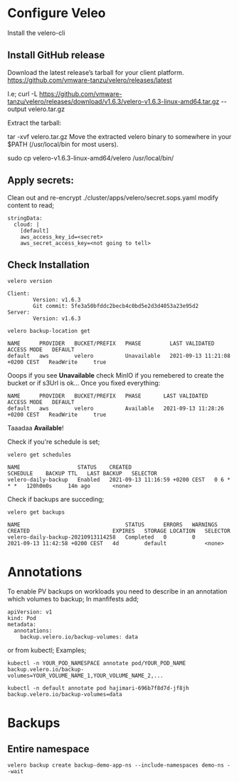 # Configure Veleo
Install the velero-cli

## Install GitHub release
Download the latest release’s tarball for your client platform.
https://github.com/vmware-tanzu/velero/releases/latest

I.e;
curl -L https://github.com/vmware-tanzu/velero/releases/download/v1.6.3/velero-v1.6.3-linux-amd64.tar.gz --output velero.tar.gz

Extract the tarball:

tar -xvf velero.tar.gz
Move the extracted velero binary to somewhere in your $PATH (/usr/local/bin for most users).

sudo cp velero-v1.6.3-linux-amd64/velero /usr/local/bin/

## Apply secrets:

Clean out and re-encrypt ./cluster/apps/velero/secret.sops.yaml modify content to read;
~~~
stringData:
  cloud: |
    [default]
    aws_access_key_id=<secret>
    aws_secret_access_key=<not going to tell>
~~~

## Check Installation
~~~
velero version
~~~
~~~
Client:
        Version: v1.6.3
        Git commit: 5fe3a50bfddc2becb4c0bd5e2d3d4053a23e95d2
Server:
        Version: v1.6.3
~~~

~~~
velero backup-location get
~~~
~~~
NAME      PROVIDER   BUCKET/PREFIX   PHASE         LAST VALIDATED                   ACCESS MODE   DEFAULT
default   aws        velero          Unavailable   2021-09-13 11:21:08 +0200 CEST   ReadWrite     true
~~~
Ooops if you see **Unavailable** check MinIO if you remebered to create the bucket or if s3Url is ok...
Once you fixed everything:
~~~
NAME      PROVIDER   BUCKET/PREFIX   PHASE       LAST VALIDATED                   ACCESS MODE   DEFAULT
default   aws        velero          Available   2021-09-13 11:28:26 +0200 CEST   ReadWrite     true
~~~
Taaadaa **Available**!

Check if you're schedule is set;
~~~
velero get schedules
~~~
~~~
NAME                  STATUS    CREATED                          SCHEDULE    BACKUP TTL   LAST BACKUP   SELECTOR
velero-daily-backup   Enabled   2021-09-13 11:16:59 +0200 CEST   0 6 * * *   120h0m0s     14m ago       <none>
~~~

Check if backups are succeding;
~~~
velero get backups
~~~
~~~
NAME                                 STATUS      ERRORS   WARNINGS   CREATED                          EXPIRES   STORAGE LOCATION   SELECTOR
velero-daily-backup-20210913114258   Completed   0        0          2021-09-13 11:42:58 +0200 CEST   4d        default            <none>
~~~

# Annotations
To enable PV backups on workloads you need to describe in an annotation which volumes to backup;
In manfifests add;
~~~
apiVersion: v1
kind: Pod
metadata:
  annotations:
    backup.velero.io/backup-volumes: data
~~~

or from kubectl;
Examples;
~~~
kubectl -n YOUR_POD_NAMESPACE annotate pod/YOUR_POD_NAME backup.velero.io/backup-volumes=YOUR_VOLUME_NAME_1,YOUR_VOLUME_NAME_2,...
~~~
~~~
kubectl -n default annotate pod hajimari-696b7f8d7d-jf8jh backup.velero.io/backup-volumes=data 
~~~

# Backups
## Entire namespace
~~~
velero backup create backup-demo-app-ns --include-namespaces demo-ns --wait
~~~

